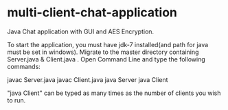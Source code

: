 # multi-client-chat-application
Java Chat application with GUI and AES Encryption.

To start the application, you must have jdk-7 installed(and path for java must be set in windows).
Migrate to the master directory containing Server.java & Client.java . Open Command Line and type the following commands:

javac Server.java
javac Client.java
java Server
java Client

"java Client" can be typed as many times as the number of clients you wish to run.
